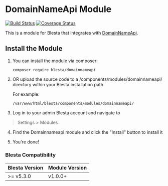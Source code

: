 # DomainNameApi Module

[![Build Status](https://travis-ci.org/blesta/module-domainnameapi.svg?branch=master)](https://travis-ci.org/blesta/module-domainnameapi) [![Coverage Status](https://coveralls.io/repos/github/blesta/module-domainnameapi/badge.svg?branch=master)](https://coveralls.io/github/blesta/module-domainnameapi?branch=master)

This is a module for Blesta that integrates with [DomainNameApi](https://www.domainnameapi.com/).

## Install the Module

1. You can install the module via composer:

    ```
    composer require blesta/domainnameapi
    ```

2. OR upload the source code to a /components/modules/domainnameapi/ directory within
your Blesta installation path.

    For example:

    ```
    /var/www/html/blesta/components/modules/domainnameapi/
    ```

3. Log in to your admin Blesta account and navigate to
> Settings > Modules

4. Find the Domainnameapi module and click the "Install" button to install it

5. You're done!

### Blesta Compatibility

|Blesta Version|Module Version|
|--------------|--------------|
|>= v5.3.0|v1.0.0+|
